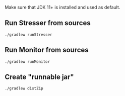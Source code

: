 
Make sure that JDK 11+ is installed and used as default.

## Run Stresser from sources

```
./gradlew runStresser
```

## Run Monitor from sources
```
./gradlew runMonitor
```


## Create "runnable jar"

```
./gradlew distZip
```

